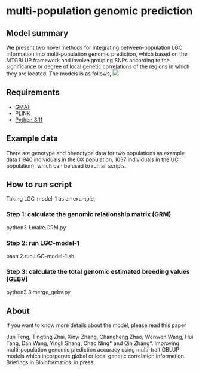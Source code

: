 # multi-population genomic prediction

## Model summary

We present two novel methods for integrating between-population LGC information into multi-population genomic prediction, which based on the MTGBLUP framework and involve grouping SNPs according to the significance or degree of local genetic correlations of the regions in which they are located. The models is as follows,
![](https://github.com/Tengjun0520/multi-population_genomic_prediction/blob/main/model.png)

## Requirements

- [GMAT](https://github.com/chaoning/GMAT)
- [PLINK](https://www.cog-genomics.org/plink/)
- [Python 3.11](https://www.python.org/)

## Example data

There are genotype and phenotype data for two populations as example data (1940 individuals in the OX population, 1037 individuals in the UC population), which can be used to run all scripts.

## How to run script

Taking LGC-model-1 as an example,

### Step 1: calculate the genomic relationship matrix (GRM)

python3 1.make.GRM.py

### Step 2: run LGC-model-1

bash 2.run.LGC-model-1.sh

### Step 3: calculate the total genomic estimated breeding values (GEBV)

python3 3.merge_gebv.py

## About

If you want to know more details about the model, please read this paper

Jun Teng, Tingting Zhai, Xinyi Zhang, Changheng Zhao, Wenwen Wang, Hui Tang, Dan Wang, Yingli Shang, Chao Ning* and Qin Zhang*. Improving multi-population genomic prediction accuracy using multi-trait GBLUP models which incorporate global or local genetic correlation information. Briefings in Bioinformatics. in press.
